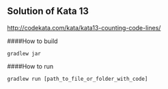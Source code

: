 Solution of Kata 13 
-
http://codekata.com/kata/kata13-counting-code-lines/

####How to build

    gradlew jar
    
####How to run

    gradlew run [path_to_file_or_folder_with_code]